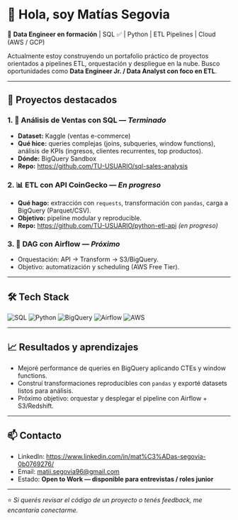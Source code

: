 # 👋 Hola, soy Matías Segovia

🎯 **Data Engineer en formación** | SQL ✅ | Python | ETL Pipelines | Cloud (AWS / GCP)

Actualmente estoy construyendo un portafolio práctico de proyectos orientados a pipelines ETL, orquestación y despliegue en la nube. Busco oportunidades como **Data Engineer Jr. / Data Analyst con foco en ETL**.

---

## 🚀 Proyectos destacados

### 1. 🛒 **Análisis de Ventas con SQL** — *Terminado*
- **Dataset:** Kaggle (ventas e-commerce)  
- **Qué hice:** queries complejas (joins, subqueries, window functions), análisis de KPIs (ingresos, clientes recurrentes, top productos).  
- **Dónde:** BigQuery Sandbox  
- **Repo:** https://github.com/TU-USUARIO/sql-sales-analysis

### 2. 📊 **ETL con API CoinGecko** — *En progreso*
- **Qué hago:** extracción con `requests`, transformación con `pandas`, carga a BigQuery (Parquet/CSV).  
- **Objetivo:** pipeline modular y reproducible.  
- **Repo:** https://github.com/TU-USUARIO/python-etl-api *(en progreso)*

### 3. 🔄 **DAG con Airflow** — *Próximo*
- Orquestación: API → Transform → S3/BigQuery.  
- Objetivo: automatización y scheduling (AWS Free Tier).

---

## 🛠️ Tech Stack
![SQL](https://img.shields.io/badge/SQL-336791?style=for-the-badge&logo=postgresql&logoColor=white)
![Python](https://img.shields.io/badge/Python-3776AB?style=for-the-badge&logo=python&logoColor=white)
![BigQuery](https://img.shields.io/badge/BigQuery-4285F4?style=for-the-badge&logo=googlecloud&logoColor=white)
![Airflow](https://img.shields.io/badge/Airflow-017CEE?style=for-the-badge&logo=apacheairflow&logoColor=white)
![AWS](https://img.shields.io/badge/AWS-232F3E?style=for-the-badge&logo=amazonaws&logoColor=white)

---

## 📈 Resultados y aprendizajes
- Mejoré performance de queries en BigQuery aplicando CTEs y window functions.  
- Construí transformaciones reproducibles con `pandas` y exporté datasets listos para análisis.  
- Próximo objetivo: orquestar y desplegar el pipeline con Airflow + S3/Redshift.

---

## 📫 Contacto
- LinkedIn: https://www.linkedin.com/in/mat%C3%ADas-segovia-0b0769276/
- Email: matii.segovia96@gmail.com  
- Estado: **Open to Work — disponible para entrevistas / roles junior**

---

⭐ *Si querés revisar el código de un proyecto o tenés feedback, me encantaría conectarme.*

